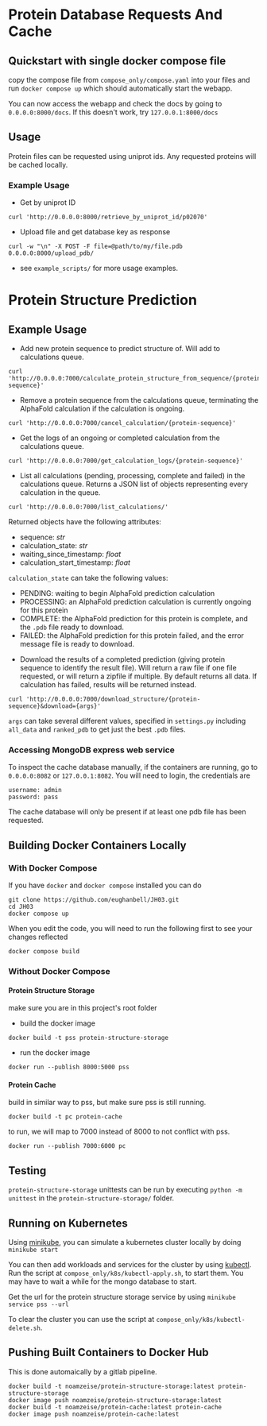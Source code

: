 # Protein Database Requests And Cache 

## Quickstart with single docker compose file

copy the compose file from `compose_only/compose.yaml` into your files and run 
```docker compose up```
which should automatically start the webapp.

You can now access the webapp and check the docs by going to
`0.0.0.0:8000/docs`. If this doesn't work, try `127.0.0.1:8000/docs`

## Usage

Protein files can be requested using uniprot ids. Any requested proteins
will be cached locally.

### Example Usage

* Get by uniprot ID
```
curl 'http://0.0.0.0:8000/retrieve_by_uniprot_id/p02070'
```

* Upload file and get database key as response
```
curl -w "\n" -X POST -F file=@path/to/my/file.pdb 0.0.0.0:8000/upload_pdb/
```

* see `example_scripts/` for more usage examples.

# Protein Structure Prediction

## Example Usage

* Add new protein sequence to predict structure of. Will add to calculations queue.
```
curl 'http://0.0.0.0:7000/calculate_protein_structure_from_sequence/{protein-sequence}'
```

* Remove a protein sequence from the calculations queue, terminating the AlphaFold calculation if the calculation is ongoing.
```
curl 'http://0.0.0.0:7000/cancel_calculation/{protein-sequence}'
```

* Get the logs of an ongoing or completed calculation from the calculations queue.
```
curl 'http://0.0.0.0:7000/get_calculation_logs/{protein-sequence}'
```

* List all calculations (pending, processing, complete and failed) in the calculations queue. Returns a JSON list of objects representing every calculation in the queue.
```
curl 'http://0.0.0.0:7000/list_calculations/'
```

Returned objects have the following attributes:
- sequence: *str*
- calculation_state: *str*
- waiting_since_timestamp: *float*
- calculation_start_timestamp: *float*

`calculation_state` can take the following values:
- PENDING: waiting to begin AlphaFold prediction calculation
- PROCESSING: an AlphaFold prediction calculation is currently ongoing for this protein
- COMPLETE: the AlphaFold prediction for this protein is complete, and the `.pdb` file ready to download.
- FAILED: the AlphaFold prediction for this protein failed, and the error message file is ready to download.

* Download the results of a completed prediction (giving protein sequence to identify the result file). Will return a raw file if one file requested, or will return a zipfile if multiple. By default returns all data. If calculation has failed, results will be returned instead.
```
curl 'http://0.0.0.0:7000/download_structure/{protein-sequence}&download={args}'
```
`args` can take several different values, specified in `settings.py` including `all_data` and `ranked_pdb` to get just the best `.pdb` files.

### Accessing MongoDB express web service
To inspect the cache database manually, if the containers are running, go to
`0.0.0.0:8082` or `127.0.0.1:8082`.
You will need to login, the credentials are 
```
username: admin
password: pass
```

The cache database will only be present if at least one pdb file has been requested.

## Building Docker Containers Locally

### With Docker Compose

If you have `docker` and `docker compose` installed you can do
```
git clone https://github.com/eughanbell/JH03.git
cd JH03
docker compose up
```

When you edit the code, you will need to run the following first to see your changes reflected
```
docker compose build
```

### Without Docker Compose

#### Protein Structure Storage

make sure you are in this project's root folder

* build the docker image
```
docker build -t pss protein-structure-storage
```
* run the docker image
```
docker run --publish 8000:5000 pss
```

#### Protein Cache
	
build in similar way to pss, but make sure pss is still running.
```
docker build -t pc protein-cache
```
to run, we will map to 7000 instead of 8000 to not conflict with pss.
```
docker run --publish 7000:6000 pc
```

## Testing
`protein-structure-storage` unittests can be run by executing `python -m unittest` in the `protein-structure-storage/` folder.

## Running on Kubernetes

Using [minikube](https://minikube.sigs.k8s.io/docs/start/), you can simulate a kubernetes cluster locally by doing
```minikube start```

You can then add workloads and services for the cluster by using [kubectl](https://kubernetes.io/docs/tasks/tools/). Run the script at `compose_only/k8s/kubectl-apply.sh`, to start them.
You may have to wait a while for the mongo database to start.

Get the url for the protein structure storage service by using 
```minikube service pss --url```

To clear the cluster you can use the script at `compose_only/k8s/kubectl-delete.sh`.

## Pushing Built Containers to Docker Hub

This is done automaically by a gitlab pipeline.

```
docker build -t noamzeise/protein-structure-storage:latest protein-structure-storage
docker image push noamzeise/protein-structure-storage:latest
docker build -t noamzeise/protein-cache:latest protein-cache
docker image push noamzeise/protein-cache:latest
```
